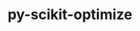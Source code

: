---
title: "py-scikit-optimize"
layout: cache
categories: [package, develop-2023-10-08]
meta: {"versions": ["0.9.0"], "compilers": ["gcc@=11.4.0", "gcc@=9.4.0"], "oss": ["ubuntu20.04"], "platforms": ["linux"], "targets": ["aarch64", "ppc64le", "x86_64_v3"], "stacks": ["e4s", "e4s-arm", "e4s-power", "root"], "num_specs": 3, "num_specs_by_stack": {"root": 3, "e4s-arm": 1, "e4s-power": 1, "e4s": 1}}
spec_details: [{"hash": "zx763jprubrzo4nqmvanepveahhggnfp", "compiler": "gcc@=11.4.0", "versions": ["0.9.0"], "os": "ubuntu20.04", "platform": "linux", "target": "aarch64", "variants": ["build_system=python_pip", "patches=21f43c9", "+plots"], "stacks": ["root", "e4s-arm"], "size": "-", "tarball": "https://binaries.spack.io/releases/develop-2023-10-08/build_cache/linux-ubuntu20.04-aarch64/gcc-11.4.0/py-scikit-optimize-0.9.0/linux-ubuntu20.04-aarch64-gcc-11.4.0-py-scikit-optimize-0.9.0-zx763jprubrzo4nqmvanepveahhggnfp.spack"}, {"hash": "flni4wgp5cs2ajplwgvzl5pxabf3eaq6", "compiler": "gcc@=9.4.0", "versions": ["0.9.0"], "os": "ubuntu20.04", "platform": "linux", "target": "ppc64le", "variants": ["build_system=python_pip", "patches=21f43c9", "+plots"], "stacks": ["e4s-power", "root"], "size": "-", "tarball": "https://binaries.spack.io/releases/develop-2023-10-08/build_cache/linux-ubuntu20.04-ppc64le/gcc-9.4.0/py-scikit-optimize-0.9.0/linux-ubuntu20.04-ppc64le-gcc-9.4.0-py-scikit-optimize-0.9.0-flni4wgp5cs2ajplwgvzl5pxabf3eaq6.spack"}, {"hash": "febw6q7ymusnulis525w7lfnc7z3ixw5", "compiler": "gcc@=11.4.0", "versions": ["0.9.0"], "os": "ubuntu20.04", "platform": "linux", "target": "x86_64_v3", "variants": ["build_system=python_pip", "patches=21f43c9", "+plots"], "stacks": ["e4s", "root"], "size": "-", "tarball": "https://binaries.spack.io/releases/develop-2023-10-08/build_cache/linux-ubuntu20.04-x86_64_v3/gcc-11.4.0/py-scikit-optimize-0.9.0/linux-ubuntu20.04-x86_64_v3-gcc-11.4.0-py-scikit-optimize-0.9.0-febw6q7ymusnulis525w7lfnc7z3ixw5.spack"}]
---